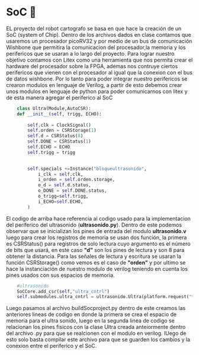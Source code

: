 # SoC :robot:
EL proyecto del robot cartografo se basa en que hace la creación de un SoC (system of Chip). Dentro de los archivos dados en clase contamos que usaremos un procesador picoRV32 y por medio de un bus de comunicación Wishbone que permitira la comunicacion del procesador,la memoria y los perifericos que se usaran a lo largo del proyecto. Para lograr nuestro objetivo contamos con Litex como una herramienta que nos permita crear el hardware del procesador sobre la FPGA, ademas nos contruye ciertos perifericos que vienen con el procesador al igual que la conexion con el bus de datos wishbone. Por lo tanto para poder integrar nuestro perifericos se crearon modulos en lenguaje de Verilog, a partir de esto debemos crear unos modulos en lenguaje de python para poder comunicarnos con litex y de esta manera agregar el periferico al SoC 

```python
    class Ultra(Module,AutoCSR):
    def __init__(self, trigg, ECHO):
    
        self.clk = ClockSignal() 
        self.orden = CSRStorage(1)
        self.d = CSRStatus(8) 
        self.DONE = CSRStatus(1)  
        self.ECHO = ECHO
        self.trigg = trigg
         

        self.specials +=Instance("bloqueultrasonido",
            i_clk = self.clk,
            i_orden = self.orden.storage,
            o_d = self.d.status,
            o_DONE = self.DONE.status,
            o_trigg=self.trigg,
            i_ECHO=self.ECHO,
        )
 ```
El codigo de arriba hace referencia al codigo usado para la implementacion del periferico del ultrasonido (**ultrasonido.py**). Dentro de este podemos observar que se inicializan los pines de entrada del modulo **ultrasonido.v** luego para crear los registros de memoria se usan dos función, la primera es CSRStatus() para registros de solo lectura cuyo argumento es el número de bits que usará, en este caso **"d"** son los pines de lectura y son 8 para obtener la distancia. Para las señales de lectura y escritura se usaran la función CSRStorage() como vemos es el caso de **"orden"** y por ultimo se hace la instanciación de nuestro modulo de verilog teniendo en cuenta los pines usados con sus espacios de memoria.

```python
    #ultrasonido
    SoCCore.add_csr(self,"ultra_cntrl")
    self.submodules.ultra_cntrl = ultrasonido.Ultra(platform.request("trigg"),platform.request("ECHO"))
```    
 Luego pasamos al archivo buildSocproject.py  dentro de este creamos las anteriores lineas de codigo en donde la primera se crea el espacio de memoria para el ultra sonido, luego en la segunda linea de codigo se relacionan los pines fisicos con la clase Ultra creada anteiormente dentro del archivo .py para que se realcionen con el modulo en verilog. lUego de esto solo basta compilar este archivo para que se guarden los cambios y la conexion entre el periferico y el SoC.
 
 
